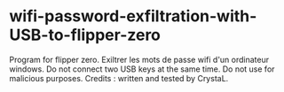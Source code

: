 # wifi-password-exfiltration-with-USB-to-flipper-zero
Program for flipper zero. Exiltrer les mots de passe wifi d'un ordinateur windows. Do not connect two USB keys at the same time. Do not use for malicious purposes.
Credits : written and tested by CrystaL.
